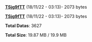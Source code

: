 [**TSjg9fTT**](/data/TSjg9fTT.txt) (18/11/22 - 03:13)- 2073 bytes

[**TSjg9fTT**](/data/TSjg9fTT.txt) (18/11/22 - 03:13)- 2073 bytes

**Total Datas**: 3627

**Total Size**: 19.87 MB / 19.9 MB